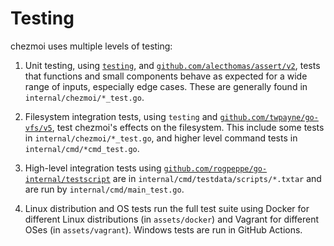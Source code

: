 # Testing

chezmoi uses multiple levels of testing:

1. Unit testing, using [`testing`](https://pkg.go.dev/testing),  and
   [`github.com/alecthomas/assert/v2`](https://pkg.go.dev/github.com/alecthomas/assert/v2),
   tests that functions and small components behave as expected for a wide range
   of inputs, especially edge cases. These are generally found in
   `internal/chezmoi/*_test.go`.

2. Filesystem integration tests, using `testing` and
   [`github.com/twpayne/go-vfs/v5`](https://pkg.go.dev/github.com/twpayne/go-vfs/v4),
   test chezmoi's effects on the filesystem. This include some tests in
   `internal/chezmoi/*_test.go`, and higher level command tests in
   `internal/cmd/*cmd_test.go`.

3. High-level integration tests using
   [`github.com/rogpeppe/go-internal/testscript`](https://pkg.go.dev/github.com/rogpeppe/go-internal/testscript)
   are in `internal/cmd/testdata/scripts/*.txtar` and are run by
   `internal/cmd/main_test.go`.

4. Linux distribution and OS tests run the full test suite using Docker for
   different Linux distributions (in `assets/docker`) and Vagrant for different
   OSes (in `assets/vagrant`). Windows tests are run in GitHub Actions.
